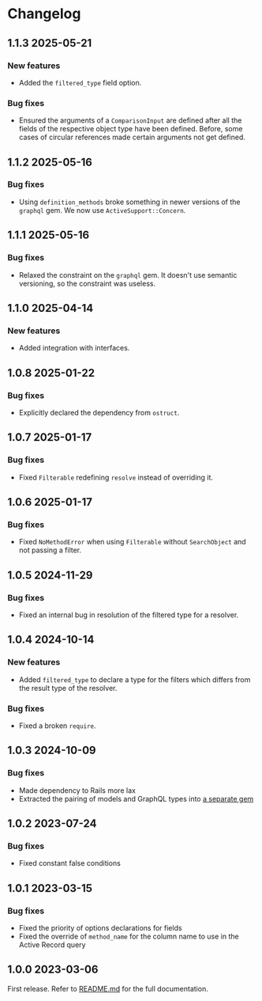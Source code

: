 # Changelog

<!--[//]: # (
## <Release number> <Date YYYY-MM-DD>
### Breaking changes
### Deprecations
### New features
### Bug fixes
)-->

## 1.1.3 2025-05-21

### New features

- Added the `filtered_type` field option.

### Bug fixes

- Ensured the arguments of a `ComparisonInput` are defined after all the fields of the respective object type have been defined. Before, some cases of circular references made certain arguments not get defined.

## 1.1.2 2025-05-16

### Bug fixes

- Using `definition_methods` broke something in newer versions of the `graphql` gem. We now use `ActiveSupport::Concern`.

## 1.1.1 2025-05-16

### Bug fixes

- Relaxed the constraint on the `graphql` gem. It doesn't use semantic versioning, so the constraint was useless.

## 1.1.0 2025-04-14

### New features

- Added integration with interfaces.

## 1.0.8 2025-01-22

### Bug fixes

- Explicitly declared the dependency from `ostruct`.

## 1.0.7 2025-01-17

### Bug fixes

- Fixed `Filterable` redefining `resolve` instead of overriding it.

## 1.0.6 2025-01-17

### Bug fixes

- Fixed `NoMethodError` when using `Filterable` without `SearchObject` and not passing a filter.

## 1.0.5 2024-11-29

### Bug fixes

- Fixed an internal bug in resolution of the filtered type for a resolver.

## 1.0.4 2024-10-14

### New features

- Added `filtered_type` to declare a type for the filters which differs from the result type of the resolver.

### Bug fixes

- Fixed a broken `require`.

## 1.0.3 2024-10-09

### Bug fixes

- Made dependency to Rails more lax
- Extracted the pairing of models and GraphQL types into [a separate gem](https://github.com/moku-io/graphql-models_connect)

## 1.0.2 2023-07-24

### Bug fixes

- Fixed constant false conditions

## 1.0.1 2023-03-15

### Bug fixes

- Fixed the priority of options declarations for fields
- Fixed the override of `method_name` for the column name to use in the Active Record query

## 1.0.0 2023-03-06

First release. Refer to [README.md](README.md) for the full documentation.

